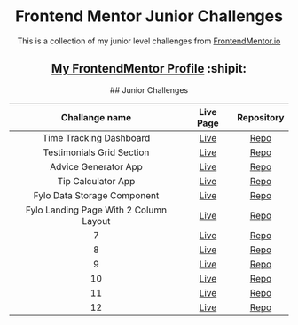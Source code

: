 <h1 align="center">Frontend Mentor Junior Challenges</h1>

<p align="center">This is a collection of my junior level challenges from <a href="https://www.frontendmentor.io/" target="_blank">FrontendMentor.io</a></p>

<h2 align="center"><a href="https://www.frontendmentor.io/profile/dnksebastian" target="_blank">My FrontendMentor Profile</a>  :shipit:</h2>

<div align="center"> 
## Junior Challenges

| Challange name | Live Page | Repository |
| :------------: | :-------: | :--------: |
| Time Tracking Dashboard |  <a href="https://dnksebastian.github.io/Frontend-Mentor-Junior-Solutions/time-tracking-dashboard-main/" target="_blank">Live</a> | <a href="https://github.com/dnksebastian/Frontend-Mentor-Junior-Solutions/tree/main/time-tracking-dashboard-main" target="_blank">Repo</a> |
| Testimonials Grid Section |  <a href="https://dnksebastian.github.io/Frontend-Mentor-Junior-Solutions/testimonials-grid-section-main/" target="_blank">Live</a>  |  <a href="https://github.com/dnksebastian/Frontend-Mentor-Junior-Solutions/tree/main/testimonials-grid-section-main" target="_blank">Repo</a>  |
| Advice Generator App | <a href="https://dnksebastian.github.io/Frontend-Mentor-Junior-Solutions/advice-generator-app-main/" target="_blank">Live</a>  | <a href="https://github.com/dnksebastian/Frontend-Mentor-Junior-Solutions/tree/main/advice-generator-app-main" target="_blank">Repo</a>  |
| Tip Calculator App | <a href="https://dnksebastian.github.io/Frontend-Mentor-Junior-Solutions/tip-calculator-app-main/" target="_blank">Live</a>  | <a href="https://github.com/dnksebastian/Frontend-Mentor-Junior-Solutions/tree/main/tip-calculator-app-main" target="_blank">Repo</a>  |
| Fylo Data Storage Component | <a href="https://dnksebastian.github.io/Frontend-Mentor-Junior-Solutions/fylo-data-storage-component-master/" target="_blank">Live</a>  | <a href="https://github.com/dnksebastian/Frontend-Mentor-Junior-Solutions/tree/main/fylo-data-storage-component-master/" target="_blank">Repo</a>  |
| Fylo Landing Page With 2 Column Layout | <a href="https://dnksebastian.github.io/Frontend-Mentor-Junior-Solutions/fylo-landing-page-with-two-column-layout-master/" target="_blank">Live</a>  | <a href="https://github.com/dnksebastian/Frontend-Mentor-Junior-Solutions/tree/main/fylo-landing-page-with-two-column-layout-master" target="_blank">Repo</a>  |
| 7 | <a href="#" target="_blank">Live</a>  | <a href="#" target="_blank">Repo</a>  |
| 8 | <a href="#" target="_blank">Live</a>  | <a href="#" target="_blank">Repo</a>  |
| 9 | <a href="#" target="_blank">Live</a>  | <a href="#" target="_blank">Repo</a>  |
| 10 | <a href="#" target="_blank">Live</a>  | <a href="#" target="_blank">Repo</a>  |
| 11 | <a href="#" target="_blank">Live</a>  | <a href="#" target="_blank">Repo</a>  |
| 12 | <a href="#" target="_blank">Live</a>  | <a href="#" target="_blank">Repo</a>  |

</div>
